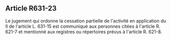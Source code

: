 Article R631-23
----
Le jugement qui ordonne la cessation partielle de l'activité en application du
II de l'article L. 631-15 est communiqué aux personnes citées à l'article R.
621-7 et mentionné aux registres ou répertoires prévus à l'article R. 621-8.
